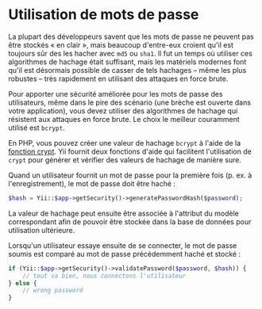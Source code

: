 Utilisation de mots de passe
============================

La plupart des développeurs savent que les mots de passe ne peuvent pas être stockés « en clair », mais beaucoup d'entre-eux croient qu'il est toujours sûr des les hacher avec  `md5` ou `sha1`. Il fut un temps où utiliser ces algorithmes de hachage était suffisant, mais les matériels modernes font qu'il est désormais possible de casser de tels hachages – même les plus robustes – très rapidement en utilisant des attaques en force brute. 

Pour apporter une sécurité améliorée pour les mots de passe des utilisateurs, même dans le pire des scénario (une brèche est ouverte dans votre application), vous devez utiliser des algorithmes de hachage qui résistent aux attaques en force brute. Le choix le meilleur couramment utilisé est `bcrypt`.

En  PHP, vous pouvez créer une valeur de hachage `bcrypt` à l'aide de la  [fonction crypt](https://www.php.net/manual/en/function.crypt.php). Yii fournit deux fonctions d'aide qui facilitent l'utilisation de  `crypt` pour générer et vérifier des valeurs de hachage de manière sure. 

Quand un utilisateur fournit un mot de passe pour la première fois (p. ex. à l'enregistrement), le mot de passe doit être haché :


```php
$hash = Yii::$app->getSecurity()->generatePasswordHash($password);
```

La valeur de hachage peut ensuite être associée à l'attribut du modèle correspondant afin de pouvoir être stockée dans la base de données pour utilisation ultérieure.

Lorsqu'un utilisateur essaye ensuite de se connecter, le mot de passe soumis est comparé au mot de passe précédemment haché et stocké : 


```php
if (Yii::$app->getSecurity()->validatePassword($password, $hash)) {
    // tout va bien, nous connectons l'utilisateur
} else {
    // wrong password
}
```
